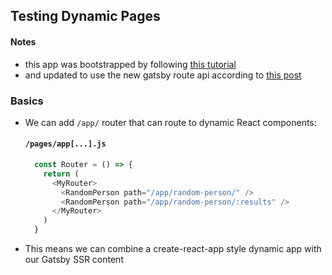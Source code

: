 ## Testing Dynamic Pages
#### Notes
- this app was bootstrapped by following [this tutorial](https://www.youtube.com/watch?v=RVNC61rkFxw)
- and updated to use the new gatsby route api according to [this post](https://www.gatsbyjs.com/blog/fs-route-api/)

### Basics
- We can add `/app/` router that can route to dynamic React components:
  #### **`/pages/app[...].js`**  
  ```js
    const Router = () => {
      return (
        <MyRouter>
          <RandomPerson path="/app/random-person/" />
          <RandomPerson path="/app/random-person/:results" />
        </MyRouter>
      )
    }
  ```
- This means we can combine a create-react-app style dynamic app with our Gatsby SSR content 


